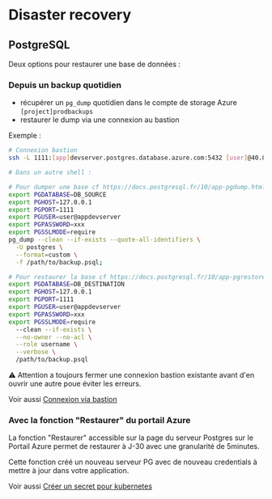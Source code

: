 # Disaster recovery

## PostgreSQL

Deux options pour restaurer une base de données :

### Depuis un backup quotidien

- récupérer un `pg_dump` quotidien dans le compte de storage Azure `[project]prodbackups`
- restaurer le dump via une connexion au bastion

Exemple :

```bash
# Connexion bastion
ssh -L 1111:[app]devserver.postgres.database.azure.com:5432 [user]@40.89.139.58

# Dans un autre shell :

# Pour dumper une base cf https://docs.postgresql.fr/10/app-pgdump.html
export PGDATABASE=DB_SOURCE
export PGHOST=127.0.0.1
export PGPORT=1111
export PGUSER=user@appdevserver
export PGPASSWORD=xxx
export PGSSLMODE=require
pg_dump --clean --if-exists --quote-all-identifiers \
  -U postgres \
  --format=custom \
  -f /path/to/backup.psql;

# Pour restaurer la base cf https://docs.postgresql.fr/10/app-pgrestore.html
export PGDATABASE=DB_DESTINATION
export PGHOST=127.0.0.1
export PGPORT=1111
export PGUSER=user@appdevserver
export PGPASSWORD=xxx
export PGSSLMODE=require
  --clean --if-exists \
  --no-owner --no-acl \
  --role username \
  --verbose \
  /path/to/backup.psql
```

:warning: Attention a toujours fermer une connexion bastion existante avant d'en ouvrir une autre poue éviter les erreurs.

Voir aussi [Connexion via bastion](/docs/faq#accès-aux-serveurs-pg-de-dev)

### Avec la fonction "Restaurer" du portail Azure

La fonction "Restaurer" accessible sur la page du serveur Postgres sur le Portail Azure permet de restaurer à J-30 avec une granularité de 5minutes.

Cette fonction créé un nouveau serveur PG avec de nouveau credentials à mettre à jour dans votre application.

Voir aussi [Créer un secret pour kubernetes](/docs/standards/kubernetes#sceller-un-secret-dans-kubernetes)
